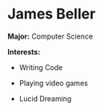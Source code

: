 # James Beller
**Major:** Computer Science

**Interests:**

* Writing Code

* Playing video games

* Lucid Dreaming
